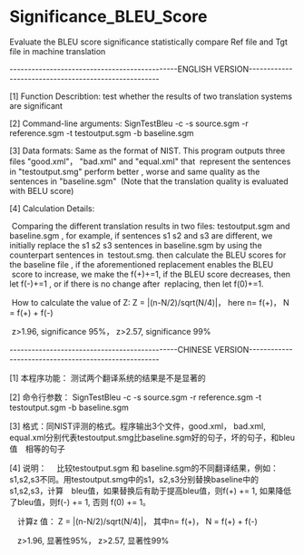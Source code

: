 # Significance_BLEU_Score



Evaluate the BLEU score significance statistically compare Ref file and Tgt file in machine translation



----------------------------------------------ENGLISH VERSION-----------------------------------------------------

[1] Function Describtion: test whether the results of two translation systems are significant

[2] Command-line arguments: SignTestBleu -c -s source.sgm -r reference.sgm -t testoutput.sgm -b baseline.sgm

[3] Data formats: Same as the format of NIST. This program outputs three files "good.xml"， "bad.xml" and "equal.xml" that &nbsp;represent the sentences in "testoutput.smg" perform better , worse and same quality as the sentences in "baseline.sgm" &nbsp;(Note that the translation quality is evaluated with BELU score)

[4] Calculation Details:
    
&nbsp;Comparing the different translation results in two files: testoutput.sgm and baseline.sgm , for example, if sentences s1 s2 and s3 are different, we initially replace the s1 s2 s3 sentences in baseline.sgm by using the counterpart sentences in &nbsp;testout.smg. then calculate the BLEU scores for the baseline file , if the aforementioned replacement enables the BLEU &nbsp;score to increase, we make the f(+)+=1, if the BLEU score decreases, then let f(-)+=1 , or if there is no change after &nbsp;replacing, then let f(0)+=1.
    
&nbsp;How to calculate the value of Z: Z = |(n-N/2)/sqrt(N/4)|， here n= f(+)， N = f(+) + f(-)
    
&nbsp;z>1.96, significance 95%， z>2.57, significance 99%



----------------------------------------------CHINESE VERSION-----------------------------------------------------

[1] 本程序功能： 测试两个翻译系统的结果是不是显著的

[2] 命令行参数： SignTestBleu -c -s source.sgm -r reference.sgm -t testoutput.sgm -b baseline.sgm

[3] 格式：同NIST评测的格式。程序输出3个文件，good.xml， bad.xml, equal.xml分别代表testoutput.smg比baseline.sgm好的句子，坏的句子，和bleu值&emsp;相等的句子

[4] 说明：
    &emsp;比较testoutput.sgm 和 baseline.sgm的不同翻译结果，例如：s1,s2,s3不同。用testoutput.smg中的s1，s2,s3分别替换baseline中的s1,s2,s3，计算&emsp;bleu值，如果替换后有助于提高bleu值，则f(+) += 1, 如果降低了bleu值，则f(-) += 1, 否则 f(0) += 1。
 
   &emsp;计算z 值： Z = |(n-N/2)/sqrt(N/4)|， 其中n= f(+)， N = f(+) + f(-)

   &emsp;z>1.96, 显著性95%， z>2.57, 显著性99%

